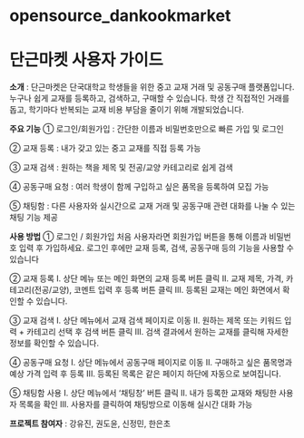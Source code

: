 # opensource_dankookmarket

# 단근마켓 사용자 가이드
**소개**
: 단근마켓은 단국대학교 학생들을 위한 중고 교재 거래 및 공동구매 플랫폼입니다. 누구나 쉽게 교재를 등록하고, 검색하고, 구매할 수 있습니다. 학생 간 직접적인 거래를 돕고, 학기마다 반복되는 교재 비용 부담을 줄이기 위해 개발되었습니다.
 
**주요 기능**
①     로그인/회원가입
      : 간단한 이름과 비밀번호만으로 빠른 가입 및 로그인
      
②     교재 등록
      : 내가 갖고 있는 중고 교재를 직접 등록 가능
      
③     교재 검색
      : 원하는 책을 제목 및 전공/교양 카테고리로 쉽게 검색
      
④     공동구매 요청
      : 여러 학생이 함께 구입하고 싶은 품목을 등록하여 모집 가능

⑤     채팅함 
      : 다른 사용자와 실시간으로 교재 거래 및 공동구매 관련 대화를 나눌 수 있는 채팅 기능 제공


 
**사용 방법**
①     로그인 / 회원가입
      처음 사용자라면 회원가입 버튼을 통해 이름과 비밀번호 입력 후 가입하세요.
      로그인 후에만 교재 등록, 검색, 공동구매 등의 기능을 사용할 수 있습니다

②     교재 등록
      I.      상단 메뉴 또는 메인 화면의 교재 등록 버튼 클릭
      II.     교재 제목, 가격, 카테고리(전공/교양), 코멘트 입력 후 등록 버튼 클릭
      III.    등록된 교재는 메인 화면에서 확인할 수 있습니다.
      
③     교재 검색
      I.      상단 메뉴에서 교재 검색 페이지로 이동
      II.     원하는 제목 또는 키워드 입력 + 카테고리 선택 후 검색 버튼 클릭
      III.    검색 결과에서 원하는 교재를 클릭해 자세한 정보를 확인할 수 있습니다.
      
④     공동구매 요청
      I.      상단 메뉴에서 공동구매 페이지로 이동
      II.     구매하고 싶은 품목명과 예상 가격 입력 후 등록
      III.    등록된 목록은 같은 페이지 하단에 자동으로 보여집니다.


⑤     채팅함 사용
      I.      상단 메뉴에서 ‘채팅창’ 버튼 클릭
      II.     내가 등록한 교재와 채팅한 사용자 목록을 확인
      III.    사용자를 클릭하여 채팅방으로 이동해 실시간 대화 가능
 
**프로젝트 참여자**
: 강유진, 권도윤, 신정민, 한은초

